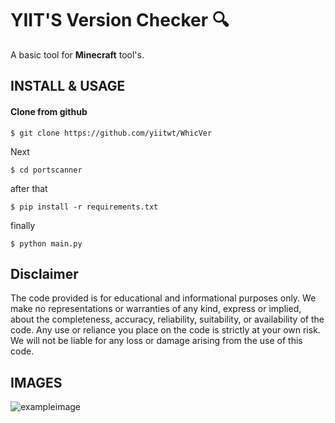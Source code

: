 # YIIT'S Version Checker 🔍

A basic tool for **Minecraft** tool's.


## INSTALL & USAGE
#### Clone from github

```
$ git clone https://github.com/yiitwt/WhicVer
```
Next
```
$ cd portscanner
```
after that
```
$ pip install -r requirements.txt
```
finally
```
$ python main.py
```
## Disclaimer
The code provided is for educational and informational purposes only. We make no representations or warranties of any kind, express or implied, about the completeness, accuracy, reliability, suitability, or availability of the code. Any use or reliance you place on the code is strictly at your own risk. We will not be liable for any loss or damage arising from the use of this code.

## IMAGES
![exampleimage](https://i.imgur.com/gsEKL4K.png)
